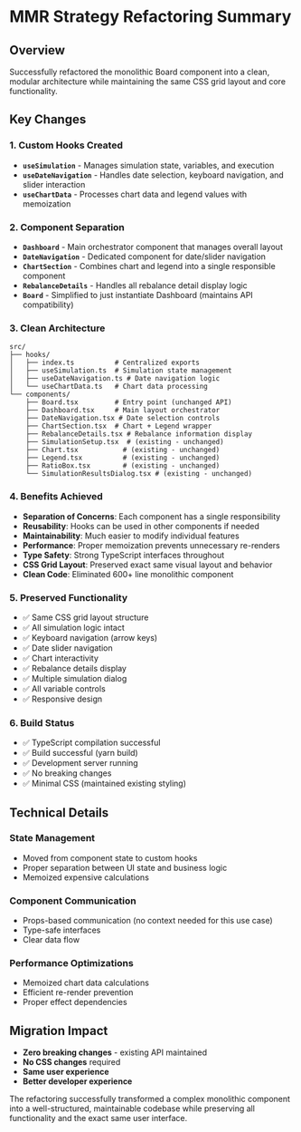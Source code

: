# MMR Strategy Refactoring Summary

## Overview
Successfully refactored the monolithic Board component into a clean, modular architecture while maintaining the same CSS grid layout and core functionality.

## Key Changes

### 1. **Custom Hooks Created**
- **`useSimulation`** - Manages simulation state, variables, and execution
- **`useDateNavigation`** - Handles date selection, keyboard navigation, and slider interaction
- **`useChartData`** - Processes chart data and legend values with memoization

### 2. **Component Separation**
- **`Dashboard`** - Main orchestrator component that manages overall layout
- **`DateNavigation`** - Dedicated component for date/slider navigation
- **`ChartSection`** - Combines chart and legend into a single responsible component
- **`RebalanceDetails`** - Handles all rebalance detail display logic
- **`Board`** - Simplified to just instantiate Dashboard (maintains API compatibility)

### 3. **Clean Architecture**
```
src/
├── hooks/
│   ├── index.ts          # Centralized exports
│   ├── useSimulation.ts  # Simulation state management
│   ├── useDateNavigation.ts # Date navigation logic
│   └── useChartData.ts   # Chart data processing
└── components/
    ├── Board.tsx         # Entry point (unchanged API)
    ├── Dashboard.tsx     # Main layout orchestrator
    ├── DateNavigation.tsx # Date selection controls
    ├── ChartSection.tsx  # Chart + Legend wrapper
    ├── RebalanceDetails.tsx # Rebalance information display
    ├── SimulationSetup.tsx  # (existing - unchanged)
    ├── Chart.tsx           # (existing - unchanged)
    ├── Legend.tsx          # (existing - unchanged)
    ├── RatioBox.tsx        # (existing - unchanged)
    └── SimulationResultsDialog.tsx # (existing - unchanged)
```

### 4. **Benefits Achieved**
- **Separation of Concerns**: Each component has a single responsibility
- **Reusability**: Hooks can be used in other components if needed
- **Maintainability**: Much easier to modify individual features
- **Performance**: Proper memoization prevents unnecessary re-renders
- **Type Safety**: Strong TypeScript interfaces throughout
- **CSS Grid Layout**: Preserved exact same visual layout and behavior
- **Clean Code**: Eliminated 600+ line monolithic component

### 5. **Preserved Functionality**
- ✅ Same CSS grid layout structure
- ✅ All simulation logic intact
- ✅ Keyboard navigation (arrow keys)
- ✅ Date slider navigation
- ✅ Chart interactivity
- ✅ Rebalance details display
- ✅ Multiple simulation dialog
- ✅ All variable controls
- ✅ Responsive design

### 6. **Build Status**
- ✅ TypeScript compilation successful
- ✅ Build successful (yarn build)
- ✅ Development server running
- ✅ No breaking changes
- ✅ Minimal CSS (maintained existing styling)

## Technical Details

### State Management
- Moved from component state to custom hooks
- Proper separation between UI state and business logic
- Memoized expensive calculations

### Component Communication
- Props-based communication (no context needed for this use case)
- Type-safe interfaces
- Clear data flow

### Performance Optimizations
- Memoized chart data calculations
- Efficient re-render prevention
- Proper effect dependencies

## Migration Impact
- **Zero breaking changes** - existing API maintained
- **No CSS changes** required
- **Same user experience**
- **Better developer experience**

The refactoring successfully transformed a complex monolithic component into a well-structured, maintainable codebase while preserving all functionality and the exact same user interface.
